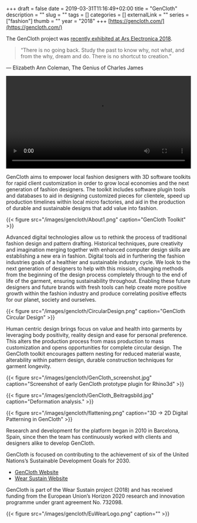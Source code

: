+++ 
draft = false
date = 2019-03-31T11:16:49+02:00
title = "GenCloth"
description = ""
slug = "" 
tags = []
categories = []
externalLink = ""
series = ["fashion"]
thumb = ""
year = "2018"
+++
[https://gencloth.com/](https://gencloth.com/)

The GenCloth project was [recently exhibited at Ars Electronica 2018](https://ars.electronica.art/error/en/gencloth/).


>“There is no going back. Study the past to know why, not what, and from the why, dream and do.
There is no shortcut to creation.”

― Elizabeth Ann Coleman, The Genius of Charles James 

<!-- {{< youtube id="mMtQ4yoMxzE" autoplay="true" >}}-->

<video controls src="/images/gencloth/GenClothDrapeTeaser.mp4" width="100%" autoplay></video>

GenCloth aims to empower local fashion designers with 3D software toolkits for rapid client customization in order to grow local economies and the next generation of fashion designers. The toolkit includes software plugin tools and databases to aid in designing customized pieces for clientele, speed up production timelines within local micro factories, and aid in the production of durable and sustainable designs that add value into fashion.

{{< figure src="/images/gencloth/About1.png" caption="GenCloth Toolkit" >}}

Advanced digital technologies allow us to rethink the process of traditional fashion design and pattern drafting. Historical techniques, pure creativity and imagination merging together with enhanced computer design skills are establishing a new era in fashion. Digital tools aid in furthering the fashion industries goals of a healthier and sustainable industry cycle. We look to the next generation of designers to help with this mission, changing methods from the beginning of the design process completely through to the end of life of the garment, ensuring sustainability throughout. Enabling these future designers and future brands with fresh tools can help create more positive growth within the fashion industry and produce correlating positive effects for our planet, society and ourselves.

{{< figure src="/images/gencloth/CircularDesign.png" caption="GenCloth Circular Design" >}}

Human centric design brings focus on value and health into garments by leveraging body positivity, reality design and ease for personal preference. This alters the production process from mass production to mass customization and opens opportunities for complete circular design. The GenCloth toolkit encourages pattern nesting for reduced material waste, alterability within pattern design, durable construction techniques for garment longevity.

{{< figure src="/images/gencloth/GenCloth_screenshot.jpg" caption="Screenshot of early GenCloth prototype plugin for Rhino3d" >}}

{{< figure src="/images/gencloth/GenCloth_Beitragsbild.jpg" caption="Deformation analysis." >}}

{{< figure src="/images/gencloth/flattening.png" caption="3D -> 2D Digital Patterning in GenCloth" >}}

Research and development for the platform began in 2010 in Barcelona, Spain, since then the team has continuously worked with clients and designers alike to develop GenCloth.

GenCloth is focused on contributing to the achievement of six of the United Nations’s Sustainable Development Goals for 2030.

- [GenCloth Website](https://gencloth.com/)
- [Wear Sustain Website](https://legacy.wearsustain.eu/)

GenCloth is part of the Wear Sustain project (2018) and has received funding from the European Union’s Horizon 2020 research and innovation programme under grant agreement No. 732098.

{{< figure src="/images/gencloth/EuWearLogo.png" caption="" >}}
